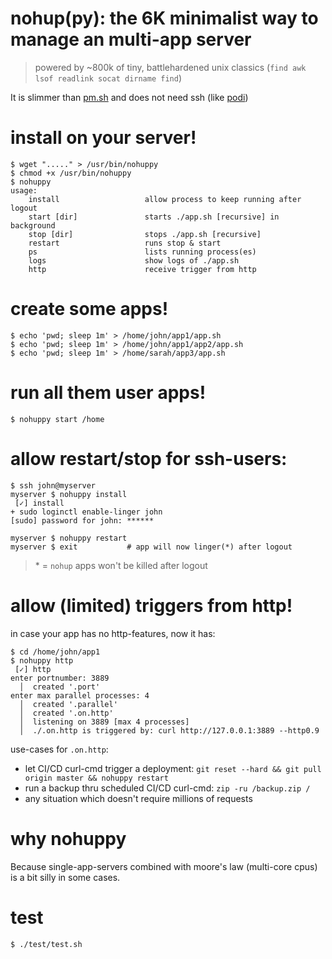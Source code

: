 # nohup(py): the 6K minimalist way to manage an multi-app server 

> powered by ~800k of tiny, battlehardened unix classics (`find awk lsof readlink socat dirname find`)

It is slimmer than [pm.sh](https://github.com/coderofsalvation/pm.sh) and does not need ssh (like [podi](https://github.com/coderofsalvation/podi))

# install on your server!

```
$ wget "....." > /usr/bin/nohuppy
$ chmod +x /usr/bin/nohuppy
$ nohuppy
usage: 
    install                   allow process to keep running after logout 
    start [dir]               starts ./app.sh [recursive] in background
    stop [dir]                stops ./app.sh [recursive]
    restart                   runs stop & start
    ps                        lists running process(es) 
    logs                      show logs of ./app.sh
    http                      receive trigger from http

```

# create some apps!

```
$ echo 'pwd; sleep 1m' > /home/john/app1/app.sh
$ echo 'pwd; sleep 1m' > /home/john/app1/app2/app.sh
$ echo 'pwd; sleep 1m' > /home/sarah/app3/app.sh
```

# run all them user apps!

```
$ nohuppy start /home
```

# allow restart/stop for ssh-users:

```
$ ssh john@myserver
myserver $ nohuppy install
 [✓] install
+ sudo loginctl enable-linger john
[sudo] password for john: ******

myserver $ nohuppy restart
myserver $ exit           # app will now linger(*) after logout
```

> \* = `nohup` apps won't be killed after logout


# allow (limited) triggers from http!

in case your app has no http-features, now it has:

```
$ cd /home/john/app1
$ nohuppy http
 [✓] http
enter portnumber: 3889
  │  created '.port'
enter max parallel processes: 4
  │  created '.parallel'
  │  created '.on.http'
  │  listening on 3889 [max 4 processes]
  │  ./.on.http is triggered by: curl http://127.0.0.1:3889 --http0.9 
```

use-cases for `.on.http`:

* let CI/CD curl-cmd trigger a deployment: `git reset --hard && git pull origin master && nohuppy restart`
* run a backup thru scheduled CI/CD curl-cmd: `zip -ru /backup.zip /`
* any situation which doesn't require millions of requests

# why nohuppy

Because single-app-servers combined with moore's law (multi-core cpus) is a bit silly in some cases. 

# test

```
$ ./test/test.sh
```
